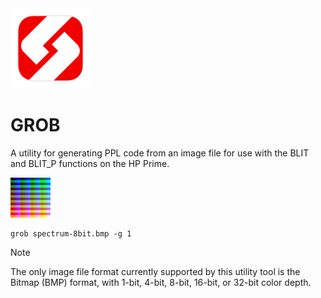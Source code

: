 <img src="https://raw.githubusercontent.com/Insoft-UK/PrimeSDK/main/assets/insoft.png" style="width: 128px" />

# GROB
A utility for generating PPL code from an image file for use with the BLIT and BLIT_P functions on the HP Prime.

<img width="64" height="64" src="https://github.com/Insoft-UK/PrimeSDK/blob/main/assets/spectrum-8bit.png" >

```
grob spectrum-8bit.bmp -g 1
```

> [!NOTE]
The only image file format currently supported by this utility tool is the Bitmap (BMP) format, with 1-bit, 4-bit, 8-bit, 16-bit, or 32-bit color depth.

